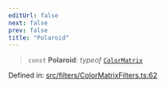 ```yaml
---
editUrl: false
next: false
prev: false
title: "Polaroid"
---
```


> `const` **Polaroid**: *typeof* [`ColorMatrix`](/api/fabric/namespaces/filters/classes/colormatrix/)

Defined in: [src/filters/ColorMatrixFilters.ts:62](https://github.com/fabricjs/fabric.js/blob/8206f10a405480a7ba988ff6cfdde6412c1f13f8/src/filters/ColorMatrixFilters.ts#L62)

